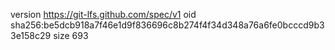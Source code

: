 version https://git-lfs.github.com/spec/v1
oid sha256:be5dcb918a7f46e1d9f836696c8b274f4f34d348a76a6fe0bcccd9b33e158c29
size 693
